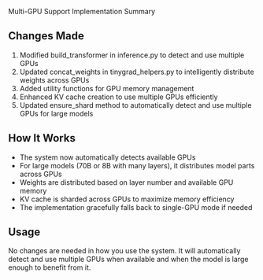 Multi-GPU Support Implementation Summary

## Changes Made

1. Modified build_transformer in inference.py to detect and use multiple GPUs
2. Updated concat_weights in tinygrad_helpers.py to intelligently distribute weights across GPUs
3. Added utility functions for GPU memory management
4. Enhanced KV cache creation to use multiple GPUs efficiently
5. Updated ensure_shard method to automatically detect and use multiple GPUs for large models

## How It Works

- The system now automatically detects available GPUs
- For large models (70B or 8B with many layers), it distributes model parts across GPUs
- Weights are distributed based on layer number and available GPU memory
- KV cache is sharded across GPUs to maximize memory efficiency
- The implementation gracefully falls back to single-GPU mode if needed

## Usage

No changes are needed in how you use the system. It will automatically detect and use multiple GPUs when available and when the model is large enough to benefit from it.
